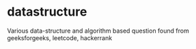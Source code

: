 # datastructure
Various data-structure and algorithm based question found from geeksforgeeks, leetcode, hackerrank
